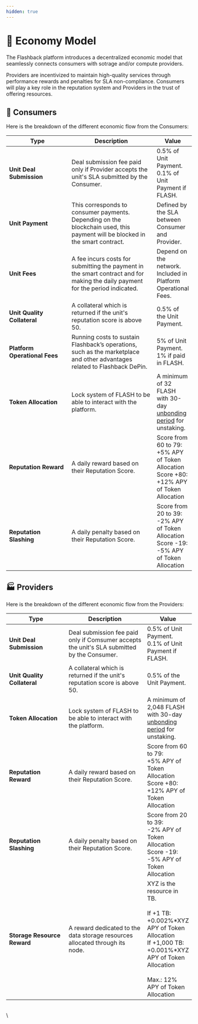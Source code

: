```yaml
---
hidden: true
---
```


# 🏦 Economy Model

The Flashback platform introduces a decentralized economic model that seamlessly connects consumers with sotrage and/or compute providers.&#x20;

Providers are incentivized to maintain high-quality services through performance rewards and penalties for SLA non-compliance.  Consumers will play a key role in the reputation system and Providers in the trust of offering resources.

## :office: Consumers

Here is the breakdown of the different economic flow from the Consumers:

<table><thead><tr><th width="188.99993896484375">Type</th><th width="283.2000732421875">Description</th><th>Value</th></tr></thead><tbody><tr><td><strong>Unit Deal Submission</strong></td><td>Deal submission fee paid only if Provider accepts the unit's SLA submitted by the Consumer.</td><td>0.5% of Unit Payment.<br>0.1% of Unit Payment if FLASH.</td></tr><tr><td><strong>Unit Payment</strong></td><td>This corresponds to consumer payments. Depending on the blockchain used, this payment will be blocked in the smart contract.</td><td>Defined by the SLA between Consumer and Provider.</td></tr><tr><td><strong>Unit Fees</strong></td><td>A fee incurs costs for submitting the payment in the smart contract and for making the daily payment for the period indicated.</td><td>Depend on the network. Included in Platform Operational Fees.</td></tr><tr><td><strong>Unit Quality Collateral</strong></td><td>A collateral which is returned if the unit's reputation score is above 50.</td><td>0.5% of the Unit Payment.</td></tr><tr><td><strong>Platform Operational Fees</strong></td><td>Running costs to sustain Flashback’s operations, such as the marketplace and other advantages related to Flashback DePin.</td><td>5% of Unit Payment. <br>1% if paid in FLASH.</td></tr><tr><td><strong>Token Allocation</strong></td><td>Lock system of FLASH to be able to interact with the platform.</td><td>A minimum of 32 FLASH with 30-day <a href="https://help.coinbase.com/en/prime/staking/unbonding">unbonding period</a> for unstaking.</td></tr><tr><td><strong>Reputation Reward</strong></td><td>A daily reward based on their Reputation Score.</td><td>Score from 60 to 79:<br>+5% APY of Token Allocation<br>Score +80:<br>+12% APY of Token Allocation</td></tr><tr><td><strong>Reputation Slashing</strong></td><td>A daily penalty based on their Reputation Score.</td><td>Score from 20 to 39:<br>-2% APY of Token Allocation<br>Score -19:<br>-5% APY of Token Allocation</td></tr></tbody></table>

## :factory: Providers

Here is the breakdown of the different economic flow from the Providers:

<table><thead><tr><th width="188.99993896484375">Type</th><th width="283.2000732421875">Description</th><th>Value</th></tr></thead><tbody><tr><td><strong>Unit Deal Submission</strong></td><td>Deal submission fee paid only if Comsumer accepts the unit's SLA submitted by the Consumer.</td><td>0.5% of Unit Payment.<br>0.1% of Unit Payment if FLASH.</td></tr><tr><td><strong>Unit Quality Collateral</strong></td><td>A collateral which is returned if the unit's reputation score is above 50.</td><td>0.5% of the Unit Payment.</td></tr><tr><td><strong>Token Allocation</strong></td><td>Lock system of FLASH to be able to interact with the platform.</td><td>A minimum of 2,048 FLASH with 30-day <a href="https://help.coinbase.com/en/prime/staking/unbonding">unbonding period</a> for unstaking.</td></tr><tr><td><strong>Reputation Reward</strong></td><td>A daily reward based on their Reputation Score.</td><td>Score from 60 to 79:<br>+5% APY of Token Allocation<br>Score +80:<br>+12% APY of Token Allocation</td></tr><tr><td><strong>Reputation Slashing</strong></td><td>A daily penalty based on their Reputation Score.</td><td>Score from 20 to 39:<br>-2% APY of Token Allocation<br>Score -19:<br>-5% APY of Token Allocation</td></tr><tr><td><strong>Storage Resource Reward</strong></td><td>A reward dedicated to the data storage resources allocated through its node.</td><td>XYZ is the resource in TB.<br><br>If +1 TB: <br>+0.002%*XYZ APY of Token Allocation<br>If +1,000 TB:<br>+0.001%*XYZ APY of Token Allocation<br><br>Max.: 12% APY of Token Allocation</td></tr></tbody></table>

\
\




